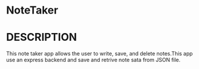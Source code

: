# NoteTaker
# DESCRIPTION

This note taker app allows the user to write, save, and delete notes.This app use an express backend and save and retrive note sata from JSON file.
